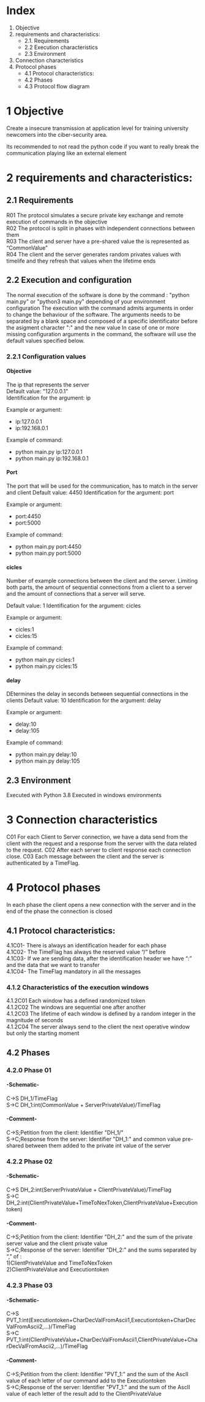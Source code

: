 # Index

1. Objective
2. requirements and characteristics:
	* 2.1. Requirements
	* 2.2 Execution characteristics
	* 2.3 Environment
3. Connection characteristics
4. Protocol phases
	* 4.1 Protocol characteristics:
	* 4.2 Phases
	* 4.3 Protocol flow diagram




# 1 Objective
Create a insecure transmission at application level for training university newcomers into the ciber-security area.

Its recommended to not read the python code if you want to really break the communication playing like an external element

# 2 requirements and characteristics:
## 2.1 Requirements
R01 The protocol simulates a secure private key exchange and remote execution of commands in the objective                                          
R02 The protocol is split in phases with independent connections between them                                                                     
R03 The client and server have a pre-shared value the is represented as  “CommonValue”                                                                      
R04 The client and the server generates random privates values with timelife and they refresh that values when the lifetime ends                           

## 2.2 Execution and configuration
The normal execution of the software is done by the command : "python main.py" or "python3 main.py" depending of your environment configuration
The execution with the command admits arguments in order to change the behaviour of the software.
The arguments needs to be separated by a blank space and composed of a specific identificator before the asigment character ":" and the new value
In case of one or more missing configuration arguments in the command, the software will use the default values specified below.

### 2.2.1 Configuration values
#### Objective
The ip that represents the server                                        
Default value: "127.0.0.1"                                  
Identification for the argument: ip  

Example or argument:                                                 
* ip:127.0.0.1                                                         
* ip:192.168.0.1  
                                       
Example of command:                                          
* python main.py ip:127.0.0.1                                   
* python main.py ip:192.168.0.1                                         

#### Port
The port that will be used for the communication, has to match in the server and client
Default value: 4450
Identification for the argument: port

Example or argument:                                                 
* port:4450                                                         
* port:5000  
                                       
Example of command:                                          
* python main.py port:4450                                   
* python main.py port:5000    

#### cicles
Number of example connections between the client and the server.
Limiting both parts, the amount of sequential connections from a client to a server and the amount of connections that a server will serve.

Default value: 1
Identification for the argument: cicles

Example or argument:                                                 
* cicles:1                                                         
* cicles:15  
                                       
Example of command:                                          
* python main.py cicles:1                                   
* python main.py cicles:15   

#### delay
DEtermines the delay in seconds between sequential connections in the clients
Default value: 10
Identification for the argument: delay

Example or argument:                                                 
* delay:10                                                         
* delay:105  
                                       
Example of command:                                          
* python main.py delay:10                                   
* python main.py delay:105 

## 2.3 Environment
Executed with Python 3.8
Executed in windows environments

# 3 Connection characteristics
C01 For each Client to Server connection, we have a data send from the client with the request and a response from the server with the data related to the request.
C02 After each server to client response each connection close.
C03 Each message between the client and the server is authenticated by a TimeFlag.

# 4 Protocol phases
In each phase the client opens a new connection with the server and in the end of the phase the connection is closed

## 4.1 Protocol characteristics:
4.1C01- There is always an identification header for each phase                                                                            
4.1C02- The TimeFlag has always the reserved value “/” before                                                                               
4.1C03- If we are sending data, after the identification header we have “:” and the data that we want to transfer                                            
4.1C04- The TimeFlag mandatory in all the messages                                                                                        

### 4.1.2 Characteristics of the execution windows
4.1.2C01 Each window has a defined randomized token                                                                                               
4.1.2C02 The windows are sequential one after another                                                                       
4.1.2C03 The lifetime of each window is defined by a random integer in the magnitude of seconds                                               
4.1.2C04 The server always send to the client the next operative window but only the starting moment                                           


## 4.2 Phases

### 4.2.0  Phase 01
#### -Schematic-
C->S	DH_1/TimeFlag                                                                                                                                   
S->C	DH_1:int(CommonValue + ServerPrivateValue)/TimeFlag
#### -Comment-
C->S;Petition from the client: Identifier "DH_1/"                                                                                                                              
S->C;Response from the server: Identifier "DH_1:" and common value pre-shared between them added to the private int value of the server


### 4.2.2  Phase 02
#### -Schematic-
C->S 	DH_2:int(ServerPrivateValue + ClientPrivateValue)/TimeFlag                                                                                           
S->C	DH_2:int(ClientPrivateValue+TimeToNexToken,ClientPrivateValue+Executiontoken)
#### -Comment-
C->S;Petition from the client: Identifier "DH_2:" and the sum of the private server value and the client private value                                         
S->C;Response of the server: Identifier "DH_2:" and the sums separated by “,” of :                                                               
1)ClientPrivateValue and TimeToNexToken                                                                                                                 
2)ClientPrivateValue and Executiontoken                                                                                                                    

### 4.2.3 Phase 03
#### -Schematic-
C->S	PVT_1:int(Executiontoken+CharDecValFromAscii1,Executiontoken+CharDecValFromAscii2,...)/TimeFlag                                                       
S->C 	PVT_1:int(ClientPrivateValue+CharDecValFromAscii1,ClientPrivateValue+CharDecValFromAscii2,...)/TimeFlag
#### -Comment-
C->S;Petition from the client: Identifier "PVT_1:" and the sum of the AscII value of each letter of our command add to the Executiontoken                    
S->C;Response of the server:  Identifier "PVT_1:" and the sum of the AscII value of each letter of the result add to the ClientPrivateValue
